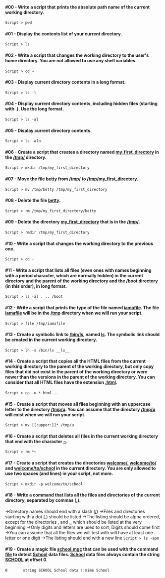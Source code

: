 #### #00 - Write a script that prints the absolute path name of the current working directory.
`Script > pwd`

#### #01 - Display the contents list of your current directory.
`Script > ls`

#### #02 - Write a script that changes the working directory to the user's home directory. You are not allowed to use any shell variables.
`Script > cd ~`

#### #03 - Display current directory contents in a long format.
`Script > ls -l`

#### #04 - Display current directory contents, including hidden files (starting with .). Use the long format.
`Script > ls -al`

#### #05 - Display current directory contents.
`Script > ls -aln`

#### #06 - Create a script that creates a directory named [my_first_directory]() in the [/tmp/]() directory.
`Script > mkdir /tmp/my_first_directory`

#### #07 - Move the file [betty]() from [/tmp/]() to [/tmp/my_first_directory]().
`Script > mv /tmp/betty /tmp/my_first_directory`

#### #08 - Delete the file [betty]().
`Script > rm /tmp/my_first_directory/betty`

#### #09 - Delete the directory [my_first_directory]() that is in the [/tmp/]().
`Script > rmdir /tmp/my_first_directory`

#### #10 - Write a script that changes the working directory to the previous one.
`Script > cd -`

#### #11 - Write a script that lists all files (even ones with names beginning with a period character, which are normally hidden) in the current directory and the parent of the working directory and the [/boot]() directory (in this order), in long format.
`Script > ls -al . .. /boot`

#### #12 - Write a script that prints the type of the file named [iamafile](). The file [iamafile]() will be in the [/tmp]() directory when we will run your script.
`Script > file /tmp/iamafile`

#### #13 - Create a symbolic link to [/bin/ls](), named [__ls__](). The symbolic link should be created in the current working directory.
`Script > ln -s /bin/ls __ls__`

#### #14 - Create a script that copies all the HTML files from the current working directory to the parent of the working directory, but only copy files that did not exist in the parent of the working directory or were newer than the versions in the parent of the working directory. You can consider that all HTML files have the extension [.html]().
`Script > cp -u *.html ..`

#### #15 - Create a script that moves all files beginning with an uppercase letter to the directory [/tmp/u](). You can assume that the directory [/tmp/u]() will exist when we will run your script.
`Script > mv [[:upper:]]* /tmp/u`

#### #16 - Create a script that deletes all files in the current working directory that end with the character [~]().
`Script > rm *~`

#### #17 - Create a script that creates the directories [welcome/](), [welcome/to/]() and [welcome/to/school]() in the current directory. You are only allowed to use two spaces (and lines) in your script, not more.
`Script > mkdir -p welcome/to/school`

#### #18 - Write a command that lists all the files and directories of the current directory, separated by commas ([,]()).
->Directory names should end with a slash ([/]())
->Files and directories starting with a dot ([.]()) should be listed
->The listing should be alpha ordered, except for the directories [.]() and [..]() which should be listed at the very beginning
->Only digits and letters are used to sort; Digits should come first
->You can assume that all the files we will test with will have at least one letter or one digit
->The listing should end with a new line
`Script > ls -apm`

#### #19 - Create a magic file [school.mgc]() that can be used with the command [file]() to detect [School]() data files. [School]() data files always contain the string [SCHOOL]() at offset 0.
`
0       string SCHOOL School data
!:mime School
`
